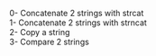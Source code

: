 0- Concatenate 2 strings with strcat</br>
1- Concatenate 2 strings with strncat</br>
2- Copy a string</br>
3- Compare 2 strings</br>

